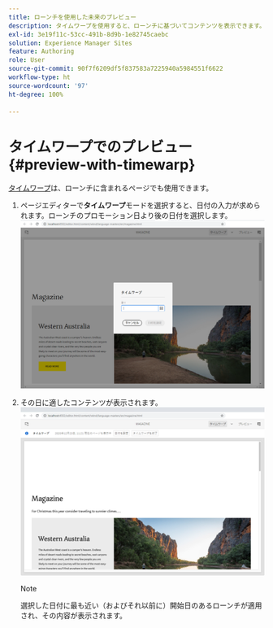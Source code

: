 ```yaml
---
title: ローンチを使用した未来のプレビュー
description: タイムワープを使用すると、ローンチに基づいてコンテンツを表示できます。
exl-id: 3e19f11c-53cc-491b-8d9b-1e82745caebc
solution: Experience Manager Sites
feature: Authoring
role: User
source-git-commit: 90f7f6209df5f837583a7225940a5984551f6622
workflow-type: ht
source-wordcount: '97'
ht-degree: 100%

---
```


# タイムワープでのプレビュー {#preview-with-timewarp}

[タイムワープ](/help/sites-cloud/authoring/sites-console/page-versions.md#timewarp)は、ローンチに含まれるページでも使用できます。

1. ページエディターで&#x200B;**タイムワープ**モードを選択すると、日付の入力が求められます。ローンチのプロモーション日より後の日付を選択します。
   ![ページエディターからローンチをナビゲーション](/help/sites-cloud/authoring/assets/launches-timewarp-01.png)

1. その日に適したコンテンツが表示されます。
   ![ページエディターからローンチをナビゲーション](/help/sites-cloud/authoring/assets/launches-timewarp-02.png)

   >[!NOTE]
   >
   >選択した日付に最も近い（およびそれ以前に）開始日のあるローンチが適用され、その内容が表示されます。
